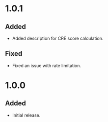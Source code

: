 # 1.0.1
## Added
- Added description for CRE score calculation.
## Fixed
- Fixed an issue with rate limitation.

# 1.0.0
## Added
- Initial release.